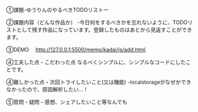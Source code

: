 ①課題-ゆうりんのやるべきTODOリストー

②課題内容（どんな作品か） -今日何をするべきかを忘れないように、TODOリストとして残す作品になっています。登録したものはあとから見返すことができます。

③DEMO　
http://127.0.0.1:5500/memo/kadai/js/add.html

④工夫した点・こだわった点 なるべくシンプルに、シンプルなコードにしたことです。

④難しかった点・次回トライしたいこと(又は機能) -localstorageがなぜかできなかったので、原因解析したい…！

⑤質問・疑問・感想、シェアしたいこと等なんでも 

